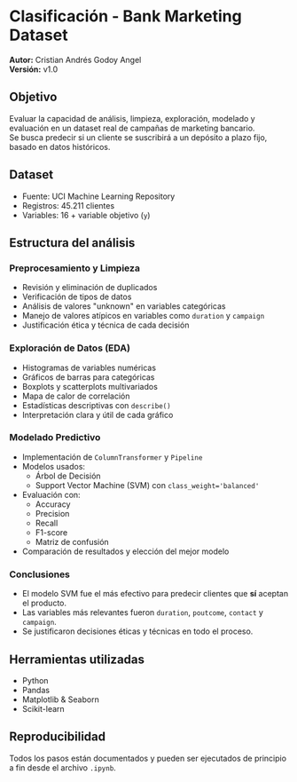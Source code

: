 # Clasificación - Bank Marketing Dataset
**Autor:** Cristian Andrés Godoy Angel  
**Versión:** v1.0  

## Objetivo
Evaluar la capacidad de análisis, limpieza, exploración, modelado y evaluación en un dataset real de campañas de marketing bancario.  
Se busca predecir si un cliente se suscribirá a un depósito a plazo fijo, basado en datos históricos.

## Dataset
- Fuente: UCI Machine Learning Repository  
- Registros: 45.211 clientes  
- Variables: 16 + variable objetivo (`y`)

## Estructura del análisis

### **Preprocesamiento y Limpieza**
- Revisión y eliminación de duplicados 
- Verificación de tipos de datos   
- Análisis de valores "unknown" en variables categóricas   
- Manejo de valores atípicos en variables como `duration` y `campaign` 
- Justificación ética y técnica de cada decisión  

### **Exploración de Datos (EDA)**
- Histogramas de variables numéricas   
- Gráficos de barras para categóricas   
- Boxplots y scatterplots multivariados  
- Mapa de calor de correlación  
- Estadísticas descriptivas con `describe()` 
- Interpretación clara y útil de cada gráfico

### **Modelado Predictivo**
- Implementación de `ColumnTransformer` y `Pipeline`  
- Modelos usados:  
  - Árbol de Decisión  
  - Support Vector Machine (SVM) con `class_weight='balanced'`  
- Evaluación con:  
  - Accuracy  
  - Precision  
  - Recall  
  - F1-score  
  - Matriz de confusión  
- Comparación de resultados y elección del mejor modelo  

### **Conclusiones**
- El modelo SVM fue el más efectivo para predecir clientes que **sí** aceptan el producto.  
- Las variables más relevantes fueron `duration`, `poutcome`, `contact` y `campaign`.  
- Se justificaron decisiones éticas y técnicas en todo el proceso.  

## Herramientas utilizadas
- Python
- Pandas
- Matplotlib & Seaborn
- Scikit-learn

## Reproducibilidad
Todos los pasos están documentados y pueden ser ejecutados de principio a fin desde el archivo `.ipynb`.

